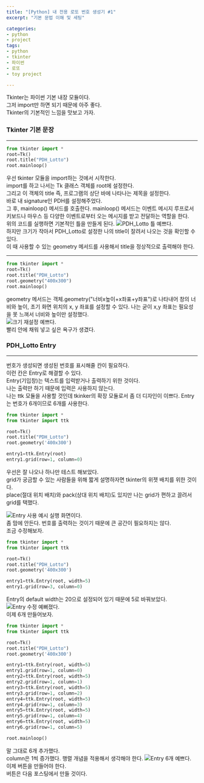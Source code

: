 ```yaml
---
title: "[Python] 내 전용 로또 번호 생성기 #1"
excerpt: "기본 문법 이해 및 세팅"

categories:
- python
- project
tags:
- python
- tkinter
- 파이썬
- 로또
- toy project

---
```


Tkinter는 파이썬 기본 내장 모듈이다.  
그저 import만 하면 되기 때문에 아주 좋다.  
Tkinter의 기본적인 느낌을 맛보고 가자.
### Tkinter 기본 문장
- - -
``` python
from tkinter import *
root=Tk()
root.title("PDH_Lotto")
root.mainloop()
```
우선 tkinter 모듈을 import하는 것에서 시작한다.  
import를 하고 나서는 Tk 클래스 객체를 root에 설정한다.  
그리고 이 객체의 title 즉, 프로그램의 상단 바에 나타나는 제목을 설정한다.  
바로 내 signature인 PDH를 설정해주었다.  
그 후, mainloop() 메서드를 호출한다. mainloop() 메서드는 이벤트 메시지 루프로서 키보드나 마우스 등 다양한 이벤트로부터 오는 메시지를 받고 전달하는 역할을 한다.  
위의 코드를 실행하면 기본적인 틀을 만들게 된다.
![PDH_Lotto 틀](https://user-images.githubusercontent.com/37354733/74389436-7c17d980-4e41-11ea-99ea-32bdeed27099.png)
예쁘다.  
하지만 크기가 작아서 PDH_Lotto로 설정한 나의 title이 잘려서 나오는 것을 확인할 수 있다.  
이 때 사용할 수 있는 geometry 메서드를 사용해서 title을 정상적으로 출력해야 한다.  
- - -
``` python
from tkinter import *
root=Tk()
root.title("PDH_Lotto")
root.geometry("400x300")
root.mainloop()
```
geometry 메서드는 객체.geometry("너비x높이+x좌표+y좌표")로 나타내어 창의 너비와 높이, 초기 화면 위치의 x, y 좌표를 설정할 수 있다.
나는 굳이 x,y 좌표는 필요성을 못 느껴서 너비와 높이만 설정했다.  
![크기 재설정](https://user-images.githubusercontent.com/37354733/74393350-2cd7a600-4e4d-11ea-8b36-0411ec22e303.png)
예쁘다.  
빨리 안에 채워 넣고 싶은 욕구가 생겼다.  

### PDH_Lotto Entry
- - -
번호가 생성되면 생성된 번호를 표시해줄 칸이 필요하다.  
이런 칸은 Entry로 해결할 수 있다.  
Entry(기입창)는 텍스트를 입력받거나 출력하기 위한 것이다.  
나는 출력만 하기 때문에 입력은 사용하지 않는다.  
나는 ttk 모듈을 사용할 것인데 tkinker의 확장 모듈로서 좀 더 디자인이 이쁘다.
Entry는 번호가 6개이므로 6개를 사용한다.

``` python
from tkinter import *
from tkinter import ttk

root=Tk()
root.title("PDH_Lotto")
root.geometry('400x300')

entry1=ttk.Entry(root)
entry1.grid(row=1, column=0)
```
우선은 잘 나오나 하나만 테스트 해보았다.  
grid가 궁금할 수 있는 사람들을 위해 짧게 설명하자면 tkinter의 위젯 배치를 위한 것이다.  
place(절대 위치 배치)와 pack(상대 위치 배치)도 있지만 나는 grid가 편하고 끌려서 grid를 택했다.  

![Entry 사용 예시](https://user-images.githubusercontent.com/37354733/74396050-46302080-4e54-11ea-8bb6-1d9e9619d7d1.png)
실행 화면이다.  
좀 맘에 안든다. 번호를 출력하는 것이기 때문에 큰 공간이 필요하지는 않다.  
조금 수정해보자.

``` python
from tkinter import *
from tkinter import ttk

root=Tk()
root.title("PDH_Lotto")
root.geometry('400x300')

entry1=ttk.Entry(root, width=5)
entry1.grid(row=3, column=0)
```
Entry의 default width는 20으로 설정되어 있기 때문에 5로 바꿔보았다.  
![Entry 수정](https://user-images.githubusercontent.com/37354733/74396277-ce162a80-4e54-11ea-99da-547c5dcbbd3c.png)
예뻐졌다.  
이제 6개 만들어보자.  

``` python
from tkinter import *
from tkinter import ttk

root=Tk()
root.title("PDH_Lotto")
root.geometry('400x300')

entry1=ttk.Entry(root, width=5)
entry1.grid(row=1, column=0)
entry2=ttk.Entry(root, width=5)
entry2.grid(row=1, column=1)
entry3=ttk.Entry(root, width=5)
entry3.grid(row=1, column=2)
entry4=ttk.Entry(root, width=5)
entry4.grid(row=1, column=3)
entry5=ttk.Entry(root, width=5)
entry5.grid(row=1, column=4)
entry6=ttk.Entry(root, width=5)
entry6.grid(row=1, column=5)

root.mainloop()
```
말 그대로 6개 추가했다.  
column은 1씩 증가했다. 행렬 개념을 적용해서 생각해야 한다.
![Entry 6개](https://user-images.githubusercontent.com/37354733/74396452-5e546f80-4e55-11ea-8604-d43cb91abf25.png)
예쁘다.  
이제 버튼을 만들어야 한다.  
버튼은 다음 포스팅에서 만들 것이다.  
